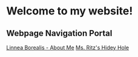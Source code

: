 # Welcome to my website!


## Webpage Navigation Portal
[Linnea Borealis - About Me](about.md)
[Ms. Ritz's Hidey Hole]()
